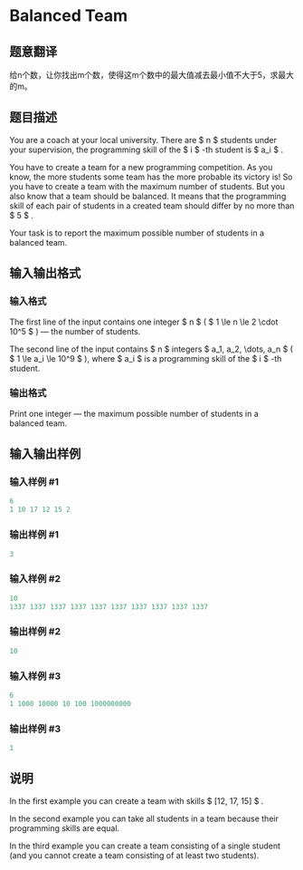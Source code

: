 # Balanced Team

## 题意翻译

给n个数，让你找出m个数，使得这m个数中的最大值减去最小值不大于5，求最大的m。

## 题目描述

You are a coach at your local university. There are $ n $ students under your supervision, the programming skill of the $ i $ -th student is $ a_i $ .

You have to create a team for a new programming competition. As you know, the more students some team has the more probable its victory is! So you have to create a team with the maximum number of students. But you also know that a team should be balanced. It means that the programming skill of each pair of students in a created team should differ by no more than $ 5 $ .

Your task is to report the maximum possible number of students in a balanced team.

## 输入输出格式

### 输入格式

The first line of the input contains one integer $ n $ ( $ 1 \le n \le 2 \cdot 10^5 $ ) — the number of students.

The second line of the input contains $ n $ integers $ a_1, a_2, \dots, a_n $ ( $ 1 \le a_i \le 10^9 $ ), where $ a_i $ is a programming skill of the $ i $ -th student.

### 输出格式

Print one integer — the maximum possible number of students in a balanced team.

## 输入输出样例

### 输入样例 #1

```cpp
6
1 10 17 12 15 2

```
### 输出样例 #1

```cpp
3

```
### 输入样例 #2

```cpp
10
1337 1337 1337 1337 1337 1337 1337 1337 1337 1337

```
### 输出样例 #2

```cpp
10

```
### 输入样例 #3

```cpp
6
1 1000 10000 10 100 1000000000

```
### 输出样例 #3

```cpp
1

```
## 说明

In the first example you can create a team with skills $ [12, 17, 15] $ .

In the second example you can take all students in a team because their programming skills are equal.

In the third example you can create a team consisting of a single student (and you cannot create a team consisting of at least two students).

